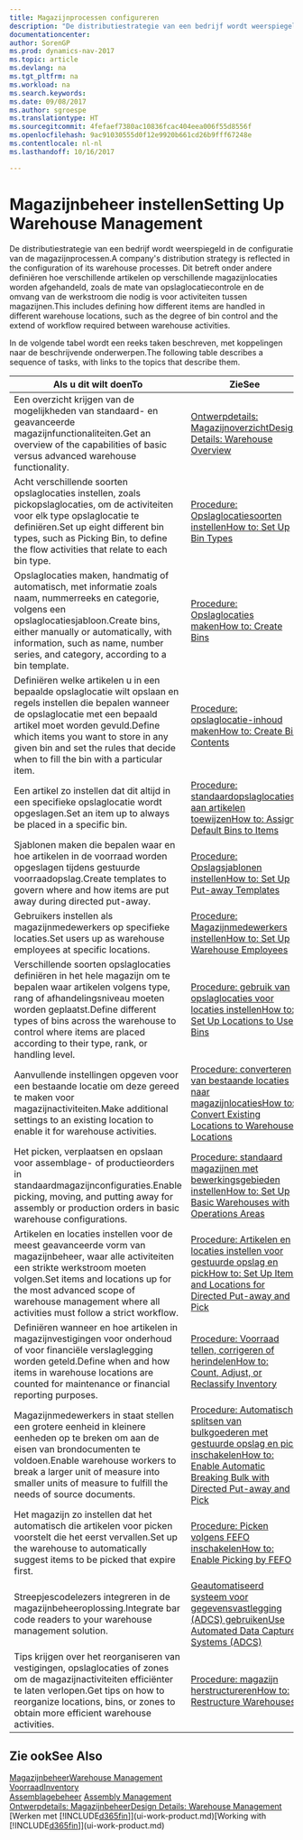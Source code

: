 ```yaml
---
title: Magazijnprocessen configureren
description: "De distributiestrategie van een bedrijf wordt weerspiegeld in de configuratie van zijn magazijnprocessen. Dit betreft onder andere definiëren hoe verschillende artikelen op verschillende magazijnlocaties worden afgehandeld, zoals de mate van opslaglocatiecontrole en de omvang van de werkstroom die nodig is voor activiteiten tussen magazijnen."
documentationcenter: 
author: SorenGP
ms.prod: dynamics-nav-2017
ms.topic: article
ms.devlang: na
ms.tgt_pltfrm: na
ms.workload: na
ms.search.keywords: 
ms.date: 09/08/2017
ms.author: sgroespe
ms.translationtype: HT
ms.sourcegitcommit: 4fefaef7380ac10836fcac404eea006f55d8556f
ms.openlocfilehash: 9ac91030555d0f12e9920b661cd26b9fff67248e
ms.contentlocale: nl-nl
ms.lasthandoff: 10/16/2017

---
```

# <a name="setting-up-warehouse-management"></a><span data-ttu-id="cf4da-104">Magazijnbeheer instellen</span><span class="sxs-lookup"><span data-stu-id="cf4da-104">Setting Up Warehouse Management</span></span>
<span data-ttu-id="cf4da-105">De distributiestrategie van een bedrijf wordt weerspiegeld in de configuratie van de magazijnprocessen.</span><span class="sxs-lookup"><span data-stu-id="cf4da-105">A company's distribution strategy is reflected in the configuration of its warehouse processes.</span></span> <span data-ttu-id="cf4da-106">Dit betreft onder andere definiëren hoe verschillende artikelen op verschillende magazijnlocaties worden afgehandeld, zoals de mate van opslaglocatiecontrole en de omvang van de werkstroom die nodig is voor activiteiten tussen magazijnen.</span><span class="sxs-lookup"><span data-stu-id="cf4da-106">This includes defining how different items are handled in different warehouse locations, such as the degree of bin control and the extend of workflow required between warehouse activities.</span></span>  

 <span data-ttu-id="cf4da-107">In de volgende tabel wordt een reeks taken beschreven, met koppelingen naar de beschrijvende onderwerpen.</span><span class="sxs-lookup"><span data-stu-id="cf4da-107">The following table describes a sequence of tasks, with links to the topics that describe them.</span></span>   

|<span data-ttu-id="cf4da-108">**Als u dit wilt doen**</span><span class="sxs-lookup"><span data-stu-id="cf4da-108">**To**</span></span>|<span data-ttu-id="cf4da-109">**Zie**</span><span class="sxs-lookup"><span data-stu-id="cf4da-109">**See**</span></span>|  
|------------|-------------|  
|<span data-ttu-id="cf4da-110">Een overzicht krijgen van de mogelijkheden van standaard- en geavanceerde magazijnfunctionaliteiten.</span><span class="sxs-lookup"><span data-stu-id="cf4da-110">Get an overview of the capabilities of basic versus advanced warehouse functionality.</span></span>|[<span data-ttu-id="cf4da-111">Ontwerpdetails: Magazijnoverzicht</span><span class="sxs-lookup"><span data-stu-id="cf4da-111">Design Details: Warehouse Overview</span></span>](design-details-warehouse-overview.md)|  
|<span data-ttu-id="cf4da-112">Acht verschillende soorten opslaglocaties instellen, zoals pickopslaglocaties, om de activiteiten voor elk type opslaglocatie te definiëren.</span><span class="sxs-lookup"><span data-stu-id="cf4da-112">Set up eight different bin types, such as Picking Bin, to define the flow activities that relate to each bin type.</span></span>|[<span data-ttu-id="cf4da-113">Procedure: Opslaglocatiesoorten instellen</span><span class="sxs-lookup"><span data-stu-id="cf4da-113">How to: Set Up Bin Types</span></span>](warehouse-how-to-set-up-bin-types.md)|  
|<span data-ttu-id="cf4da-114">Opslaglocaties maken, handmatig of automatisch, met informatie zoals naam, nummerreeks en categorie, volgens een opslaglocatiesjabloon.</span><span class="sxs-lookup"><span data-stu-id="cf4da-114">Create bins, either manually or automatically, with information, such as name, number series, and category, according to a bin template.</span></span>|[<span data-ttu-id="cf4da-115">Procedure: Opslaglocaties maken</span><span class="sxs-lookup"><span data-stu-id="cf4da-115">How to: Create Bins</span></span>](warehouse-how-to-create-individual-bins.md)|  
|<span data-ttu-id="cf4da-116">Definiëren welke artikelen u in een bepaalde opslaglocatie wilt opslaan en regels instellen die bepalen wanneer de opslaglocatie met een bepaald artikel moet worden gevuld.</span><span class="sxs-lookup"><span data-stu-id="cf4da-116">Define which items you want to store in any given bin and set the rules that decide when to fill the bin with a particular item.</span></span>|[<span data-ttu-id="cf4da-117">Procedure: opslaglocatie-inhoud maken</span><span class="sxs-lookup"><span data-stu-id="cf4da-117">How to: Create Bin Contents</span></span>](warehouse-how-to-set-up-bin-contents.md)|  
|<span data-ttu-id="cf4da-118">Een artikel zo instellen dat dit altijd in een specifieke opslaglocatie wordt opgeslagen.</span><span class="sxs-lookup"><span data-stu-id="cf4da-118">Set an item up to always be placed in a specific bin.</span></span>|[<span data-ttu-id="cf4da-119">Procedure: standaardopslaglocaties aan artikelen toewijzen</span><span class="sxs-lookup"><span data-stu-id="cf4da-119">How to: Assign Default Bins to Items</span></span>](warehouse-how-to-assign-default-bins-to-items.md)|
|<span data-ttu-id="cf4da-120">Sjablonen maken die bepalen waar en hoe artikelen in de voorraad worden opgeslagen tijdens gestuurde voorraadopslag.</span><span class="sxs-lookup"><span data-stu-id="cf4da-120">Create templates to govern where and how items are put away during directed put-away.</span></span>|[<span data-ttu-id="cf4da-121">Procedure: Opslagsjablonen instellen</span><span class="sxs-lookup"><span data-stu-id="cf4da-121">How to: Set Up Put-away Templates</span></span>](warehouse-how-to-set-up-put-away-templates.md)|
|<span data-ttu-id="cf4da-122">Gebruikers instellen als magazijnmedewerkers op specifieke locaties.</span><span class="sxs-lookup"><span data-stu-id="cf4da-122">Set users up as warehouse employees at specific locations.</span></span>|[<span data-ttu-id="cf4da-123">Procedure: Magazijnmedewerkers instellen</span><span class="sxs-lookup"><span data-stu-id="cf4da-123">How to: Set Up Warehouse Employees</span></span>](warehouse-how-to-set-up-warehouse-employees.md)|
|<span data-ttu-id="cf4da-124">Verschillende soorten opslaglocaties definiëren in het hele magazijn om te bepalen waar artikelen volgens type, rang of afhandelingsniveau moeten worden geplaatst.</span><span class="sxs-lookup"><span data-stu-id="cf4da-124">Define different types of bins across the warehouse to control where items are placed according to their type, rank, or handling level.</span></span>|[<span data-ttu-id="cf4da-125">Procedure: gebruik van opslaglocaties voor locaties instellen</span><span class="sxs-lookup"><span data-stu-id="cf4da-125">How to: Set Up Locations to Use Bins</span></span>](warehouse-how-to-set-up-locations-to-use-bins.md)|
|<span data-ttu-id="cf4da-126">Aanvullende instellingen opgeven voor een bestaande locatie om deze gereed te maken voor magazijnactiviteiten.</span><span class="sxs-lookup"><span data-stu-id="cf4da-126">Make additional settings to an existing location to enable it for warehouse activities.</span></span>|[<span data-ttu-id="cf4da-127">Procedure: converteren van bestaande locaties naar magazijnlocaties</span><span class="sxs-lookup"><span data-stu-id="cf4da-127">How to: Convert Existing Locations to Warehouse Locations</span></span>](warehouse-how-to-convert-existing-locations-to-warehouse-locations.md)|
|<span data-ttu-id="cf4da-128">Het picken, verplaatsen en opslaan voor assemblage- of productieorders in standaardmagazijnconfiguraties.</span><span class="sxs-lookup"><span data-stu-id="cf4da-128">Enable picking, moving, and putting away for assembly or production orders in basic warehouse configurations.</span></span>|[<span data-ttu-id="cf4da-129">Procedure: standaard magazijnen met bewerkingsgebieden instellen</span><span class="sxs-lookup"><span data-stu-id="cf4da-129">How to: Set Up Basic Warehouses with Operations Areas</span></span>](warehouse-how-to-set-up-basic-warehouses-with-operations-areas.md)|  
|<span data-ttu-id="cf4da-130">Artikelen en locaties instellen voor de meest geavanceerde vorm van magazijnbeheer, waar alle activiteiten een strikte werkstroom moeten volgen.</span><span class="sxs-lookup"><span data-stu-id="cf4da-130">Set items and locations up for the most advanced scope of warehouse management where all activities must follow a strict workflow.</span></span>|[<span data-ttu-id="cf4da-131">Procedure: Artikelen en locaties instellen voor gestuurde opslag en pick</span><span class="sxs-lookup"><span data-stu-id="cf4da-131">How to: Set Up Items and Locations for Directed Put-away and Pick</span></span>](warehouse-how-to-set-up-items-for-directed-put-away-and-pick.md)|  
|<span data-ttu-id="cf4da-132">Definiëren wanneer en hoe artikelen in magazijnvestigingen voor onderhoud of voor financiële verslaglegging worden geteld.</span><span class="sxs-lookup"><span data-stu-id="cf4da-132">Define when and how items in warehouse locations are counted for maintenance or financial reporting purposes.</span></span>|[<span data-ttu-id="cf4da-133">Procedure: Voorraad tellen, corrigeren of herindelen</span><span class="sxs-lookup"><span data-stu-id="cf4da-133">How to: Count, Adjust, or Reclassify Inventory</span></span>](inventory-how-count-adjust-reclassify.md)|
|<span data-ttu-id="cf4da-134">Magazijnmedewerkers in staat stellen een grotere eenheid in kleinere eenheden op te breken om aan de eisen van brondocumenten te voldoen.</span><span class="sxs-lookup"><span data-stu-id="cf4da-134">Enable warehouse workers to break a larger unit of measure into smaller units of measure to fulfill the needs of source documents.</span></span>|[<span data-ttu-id="cf4da-135">Procedure: Automatisch splitsen van bulkgoederen met gestuurde opslag en pick inschakelen</span><span class="sxs-lookup"><span data-stu-id="cf4da-135">How to: Enable Automatic Breaking Bulk with Directed Put-away and Pick</span></span>](warehouse-enable-automatic-breaking-bulk-with-directed-put-away-and-pick.md)|  
|<span data-ttu-id="cf4da-136">Het magazijn zo instellen dat het automatisch die artikelen voor picken voorstelt die het eerst vervallen.</span><span class="sxs-lookup"><span data-stu-id="cf4da-136">Set up the warehouse to automatically suggest items to be picked that expire first.</span></span>|[<span data-ttu-id="cf4da-137">Procedure: Picken volgens FEFO inschakelen</span><span class="sxs-lookup"><span data-stu-id="cf4da-137">How to: Enable Picking by FEFO</span></span>](warehouse-picking-by-fefo.md)|
|<span data-ttu-id="cf4da-138">Streepjescodelezers integreren in de magazijnbeheeroplossing.</span><span class="sxs-lookup"><span data-stu-id="cf4da-138">Integrate bar code readers to your warehouse management solution.</span></span>|[<span data-ttu-id="cf4da-139">Geautomatiseerd systeem voor gegevensvastlegging (ADCS) gebruiken</span><span class="sxs-lookup"><span data-stu-id="cf4da-139">Use Automated Data Capture Systems (ADCS)</span></span>](warehouse-use-automated-data-capture-systems-adcs.md)|  
|<span data-ttu-id="cf4da-140">Tips krijgen over het reorganiseren van vestigingen, opslaglocaties of zones om de magazijnactiviteiten efficiënter te laten verlopen.</span><span class="sxs-lookup"><span data-stu-id="cf4da-140">Get tips on how to reorganize locations, bins, or zones to obtain more efficient warehouse activities.</span></span>|[<span data-ttu-id="cf4da-141">Procedure: magazijn herstructureren</span><span class="sxs-lookup"><span data-stu-id="cf4da-141">How to: Restructure Warehouses</span></span>](warehouse-how-to-restructure-warehouses.md)|  

## <a name="see-also"></a><span data-ttu-id="cf4da-142">Zie ook</span><span class="sxs-lookup"><span data-stu-id="cf4da-142">See Also</span></span>  
[<span data-ttu-id="cf4da-143">Magazijnbeheer</span><span class="sxs-lookup"><span data-stu-id="cf4da-143">Warehouse Management</span></span>](warehouse-manage-warehouse.md)  
[<span data-ttu-id="cf4da-144">Voorraad</span><span class="sxs-lookup"><span data-stu-id="cf4da-144">Inventory</span></span>](inventory-manage-inventory.md)  
<span data-ttu-id="cf4da-145">[Assemblagebeheer](assembly-assemble-items.md)  </span><span class="sxs-lookup"><span data-stu-id="cf4da-145">[Assembly Management](assembly-assemble-items.md)  </span></span>  
[<span data-ttu-id="cf4da-146">Ontwerpdetails: Magazijnbeheer</span><span class="sxs-lookup"><span data-stu-id="cf4da-146">Design Details: Warehouse Management</span></span>](design-details-warehouse-management.md)  
<span data-ttu-id="cf4da-147">[Werken met [!INCLUDE[d365fin](includes/d365fin_md.md)]](ui-work-product.md)</span><span class="sxs-lookup"><span data-stu-id="cf4da-147">[Working with [!INCLUDE[d365fin](includes/d365fin_md.md)]](ui-work-product.md)</span></span>

